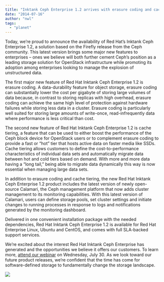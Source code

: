 ```yaml
---
title: "Inktank Ceph Enterprise 1.2 arrives with erasure coding and cache-tiering"
date: "2014-07-16"
author: "nwl"
tags: 
  - "planet"
---
```


Today, we’re proud to announce the availability of Red Hat’s Inktank Ceph Enterprise 1.2, a solution based on the Firefly release from the Ceph community. This latest version brings some major new features to enterprises – ones we believe will both further cement Ceph’s position as a leading storage solution for OpenStack infrastructure while promoting its adoption among enterprises looking to manage the explosion of unstructured data.

The first major new feature of Red Hat Inktank Ceph Enterprise 1.2 is erasure coding. A data-durability feature for object storage, erasure coding can substantially lower the cost per gigabyte of storing large volumes of data because, in contrast to storing replicas with high overhead, erasure coding can achieve the same high level of protection against hardware failures while storing less data in a cluster. Erasure coding is particularly well suited for storing large amounts of write-once, read-infrequently data where performance is less critical than cost.

The second new feature of Red Hat Inktank Ceph Enterprise 1.2 is cache tiering, a feature that can be used to either boost the performance of the Ceph block device for OpenStack users or to complement erasure coding to provide a fast or “hot” tier that hosts active data on faster media like SSDs. Cache tiering allows customers to define the cost-to-performance characteristics of individual data sets and automatically migrate data between hot and cold tiers based on demand. With more and more data having a “long tail,” being able to migrate data dynamically this way is now essential when managing large data sets.

In addition to erasure coding and cache tiering, the new Red Hat Inktank Ceph Enterprise 1.2 product includes the latest version of newly open-source Calamari, the Ceph management platform that now adds cluster management to its monitoring capabilities. With this latest version of Calamari, users can define storage pools, set cluster settings and initiate changes to running processes in response to logs and notifications generated by the monitoring dashboard.

Delivered in one convenient installation package with the needed dependencies, Red Hat Inktank Ceph Enterprise 1.2 is available for Red Hat Enterprise Linux, Ubuntu and CentOS, and comes with full SLA-backed support services.

We’re excited about the interest Red Hat Inktank Ceph Enterprise has generated and the opportunities we believe it offers our customers. To learn more, [attend our webinar](http://www.inktank.com/webinars/?commid=120093) on Wednesday, July 30. As we look toward our future product releases, we’re confident that the time has come for software-defined storage to fundamentally change the storage landscape.

![](http://track.hubspot.com/__ptq.gif?a=265024&k=14&bu=http%3A%2F%2Fwww.inktank.com&r=http%3A%2F%2Fwww.inktank.com%2Finktank-ceph-enterprise%2Finktank-ceph-enterprise-1-2-arrives-with-erasure-coding-and-cache-tiering%2F&bvt=rss&p=wordpress)
